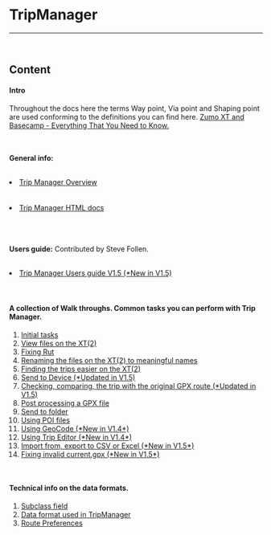 ﻿<html><head>
<meta http-equiv="Keywords" content="TripManager, Zumo, XT, XT2, Garmin, Trips, Routes, GPX">
<meta http-equiv="Description" content="TripManager">
<meta http-equiv="Content-Language" content="en-us">
<meta http-equiv="Content-Type" content="text/html; charset=utf-8">
</head>

<body>
<h1>TripManager</h1><hr>
<br>
<h2>Content</h2>
<h4>Intro</h4>
Throughout the docs here the terms Way point, Via point and Shaping point are used conforming to the definitions you can find here.
<a href="https://www.zumouserforums.co.uk/app.php/ZXT-P04">Zumo XT and Basecamp - Everything That You Need to Know.</a><br><br>

<br><b>General info:</b><br><br>
<li><a href="Tripmanager%20Overview.pdf">Trip Manager Overview</a></li><br><br>
<li><a href="../htmldocs/topleft.html">Trip Manager HTML docs</a></li><br><br>

<br><b>Users guide:</b> Contributed by Steve Follen.<br><br>
<li><a href="SMFollen/Trip%20Manager%20Users%20Guide_V1.5.pdf">Trip Manager Users guide V1.5 (*New in V1.5)</a></li><br><br>


<h4>A collection of Walk throughs. Common tasks you can perform with Trip Manager.</h4>
<ol>
     <li><a href="WalkThroughs/1%20Initial%20tasks.pdf">Initial tasks</a></li>
     <li><a href="WalkThroughs/2%20View%20files%20on%20the%20XT(2).pdf">View files on the XT(2)</a></li>
     <li><a href="WalkThroughs/3%20Fixing%20Rut.pdf">Fixing Rut</a></li>
     <li><a href="WalkThroughs/4%20Renaming%20the%20files%20on%20the%20XT(2)%20to%20meaningful%20names.pdf">Renaming the files on the XT(2) to meaningful names</a></li>
     <li><a href="WalkThroughs/5%20Finding%20the%20trips%20easier%20on%20the%20XT(2).pdf">Finding the trips easier on the XT(2)</a></li>
     <li><a href="WalkThroughs/6%20Send%20to%20Device.pdf">Send to Device (*Updated in V1.5)</a></li>
     <li><a href="WalkThroughs/7%20Checking,%20comparing,%20the%20trip%20with%20the%20original%20GPX%20route.pdf">Checking, comparing, the trip with the original GPX route (*Updated in V1.5)</a></li>
     <li><a href="WalkThroughs/8%20Post%20processing%20a%20GPX%20file.pdf">Post processing a GPX file</a></li>
     <li><a href="WalkThroughs/9%20Send%20to%20folder.pdf">Send to folder</a></li>
     <li><a href="WalkThroughs/10%20Using%20POI%20files.pdf">Using POI files</a></li>
     <li><a href="WalkThroughs/11%20Using%20GeoCode.pdf">Using GeoCode (*New in V1.4*)</a></li>
     <li><a href="WalkThroughs/12%20Using%20Trip%20Editor.pdf">Using Trip Editor (*New in V1.4*)</a></li>
     <li><a href="WalkThroughs/13%20Import%20from,%20export%20to%20CSV%20or%20Excel.pdf">Import from, export to CSV or Excel (*New in V1.5*)</a></li>
     <li><a href="WalkThroughs/14%20Fixing%20invalid%20current.gpx.pdf">Fixing invalid current.gpx (*New in V1.5*)</a></li>
</ol><br>

<h4>Technical info on the data formats.</h4>
<ol>
     <li><a href="DataFormats/Subclass%20for%20RoutePoints%20in%20Garmin%20GPX.pdf">Subclass field</a></li>
     <li><a href="DataFormats/DataFormats%20used.pdf">Data format used in TripManager</a></li>
     <li><a href="DataFormats/Route%20Preferences.xlsx">Route Preferences</a></li>
</ol>
</body>
</html>
